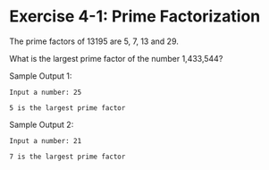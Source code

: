 # Exercise 4-1: Prime Factorization

The prime factors of 13195 are 5, 7, 13 and 29.

What is the largest prime factor of the number 1,433,544?

Sample Output 1:

```
Input a number: 25

5 is the largest prime factor

```

Sample Output 2:

```
Input a number: 21

7 is the largest prime factor

```
